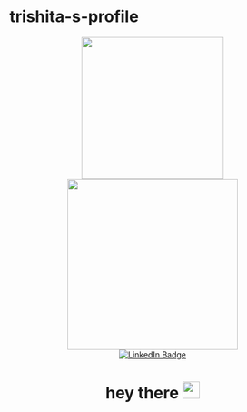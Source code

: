# trishita-s-profile
<div id="header" align="center">
  <img src="https://media.giphy.com/media/jU3UZ7wRyavbNf2ge1/giphy.gif" width="250"/>
</div>
<div id="header" align="center">
  <img src="https://media.giphy.com/media/Q8xuJjjxQHHJdHn7gJ/giphy.gif" width="300"/>
</div>
<div id="badges" align="center">
  <a href="https://www.linkedin.com/in/trishita-paul-9bb41a253/">
    <img src="https://img.shields.io/badge/LinkedIn-blue?style=for-the-badge&logo=linkedin&logoColor=white" alt="LinkedIn Badge"/>
  </a>
</div>
<div id="badges" align="center">
  <img src="https://komarev.com/ghpvc/?username=tp8990&style=flat-square&color=blue" alt=""/>
  </div>
  <h1 align="center">
  hey there
  <img src="https://media.giphy.com/media/hvRJCLFzcasrR4ia7z/giphy.gif" width="30px"/>
</h1>
